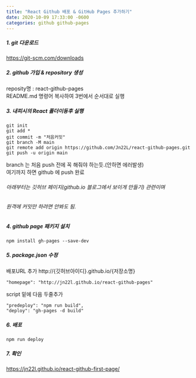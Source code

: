 ```yaml
---
title: "React Github 배포 & GitHub Pages 추가하기"
date: 2020-10-09 17:33:00 -0600
categories: github github-pages
---
```


##### 1. git 다운로드
<https://git-scm.com/downloads>

##### 2. github 가입 & repository 생성

reposity명 : react-github-pages  
README.md 명령어 복사하여 3번에서 순서대로 실행

##### 3. 내피시의 React 폴더이동후 실행

```
git init
git add *
git commit -m "처음커밋"
git branch -M main
git remote add origin https://github.com/Jn22L/react-github-pages.git
git push -u origin main
```

branch 는 처음 push 전에 꼭 해줘야 하는듯.(안하면 에러발생)  
여기까지 하면 github 에 push 완료  

###### 아래부터는 깃허브 페이지(github.io 블로그에서 보이게 만들기) 관련이며  
###### 원격에 커밋만 하려면 안봐도 됨.

##### 4. github page 패키지 설치
```
npm install gh-pages --save-dev
```

##### 5. package.json 수정
배포URL 추가 
http://{깃허브아이디}.github.io/{저장소명}
```
"homepage": "http://jn22l.github.io/react-github-pages"
```
script 밑에 다음 두줄추가
```
"predeploy": "npm run build",
"deploy": "gh-pages -d build"  
```
 
##### 6. 배포
```
npm run deploy
```

##### 7. 확인
<https://jn22l.github.io/react-github-first-page/>
